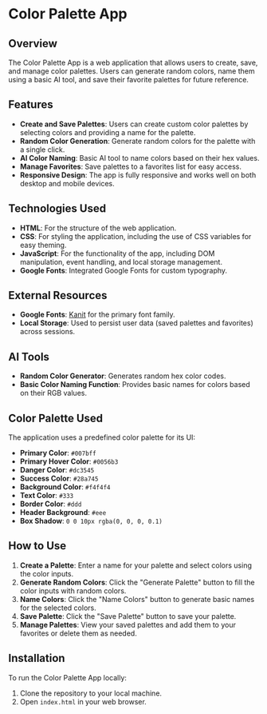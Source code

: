  # Color Palette App

## Overview
The Color Palette App is a web application that allows users to create, save, and manage color palettes. Users can generate random colors, name them using a basic AI tool, and save their favorite palettes for future reference.

## Features
- **Create and Save Palettes**: Users can create custom color palettes by selecting colors and providing a name for the palette.
- **Random Color Generation**: Generate random colors for the palette with a single click.
- **AI Color Naming**: Basic AI tool to name colors based on their hex values.
- **Manage Favorites**: Save palettes to a favorites list for easy access.
- **Responsive Design**: The app is fully responsive and works well on both desktop and mobile devices.

## Technologies Used
- **HTML**: For the structure of the web application.
- **CSS**: For styling the application, including the use of CSS variables for easy theming.
- **JavaScript**: For the functionality of the app, including DOM manipulation, event handling, and local storage management.
- **Google Fonts**: Integrated Google Fonts for custom typography.

## External Resources
- **Google Fonts**: [Kanit](https://fonts.google.com/specimen/Kanit) for the primary font family.
- **Local Storage**: Used to persist user data (saved palettes and favorites) across sessions.

## AI Tools
- **Random Color Generator**: Generates random hex color codes.
- **Basic Color Naming Function**: Provides basic names for colors based on their RGB values.

## Color Palette Used
The application uses a predefined color palette for its UI:
- **Primary Color**: `#007bff`
- **Primary Hover Color**: `#0056b3`
- **Danger Color**: `#dc3545`
- **Success Color**: `#28a745`
- **Background Color**: `#f4f4f4`
- **Text Color**: `#333`
- **Border Color**: `#ddd`
- **Header Background**: `#eee`
- **Box Shadow**: `0 0 10px rgba(0, 0, 0, 0.1)`

## How to Use
1. **Create a Palette**: Enter a name for your palette and select colors using the color inputs.
2. **Generate Random Colors**: Click the "Generate Palette" button to fill the color inputs with random colors.
3. **Name Colors**: Click the "Name Colors" button to generate basic names for the selected colors.
4. **Save Palette**: Click the "Save Palette" button to save your palette.
5. **Manage Palettes**: View your saved palettes and add them to your favorites or delete them as needed.

## Installation
To run the Color Palette App locally:
1. Clone the repository to your local machine.
2. Open `index.html` in your web browser.


